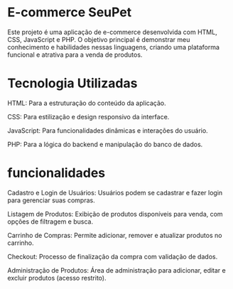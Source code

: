 
# E-commerce SeuPet

Este projeto é uma aplicação de e-commerce desenvolvida com HTML, CSS, JavaScript e PHP. O objetivo principal é demonstrar meu conhecimento e habilidades nessas linguagens, criando uma plataforma funcional e atrativa para a venda de produtos.

# Tecnologia Utilizadas

HTML: Para a estruturação do conteúdo da aplicação.

CSS: Para estilização e design responsivo da interface.

JavaScript: Para funcionalidades dinâmicas e interações do usuário.

PHP: Para a lógica do backend e manipulação do banco de dados.

# funcionalidades

Cadastro e Login de Usuários: Usuários podem se cadastrar e fazer login para gerenciar suas compras.

Listagem de Produtos: Exibição de produtos disponíveis para venda, com opções de filtragem e busca.

Carrinho de Compras: Permite adicionar, remover e atualizar produtos no carrinho.

Checkout: Processo de finalização da compra com validação de dados.

Administração de Produtos: Área de administração para adicionar, editar e excluir produtos (acesso restrito).





